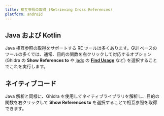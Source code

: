 ```yaml
---
title: 相互参照の取得 (Retrieving Cross References)
platform: android
---
```


## Java および Kotlin

Java 相互参照の取得をサポートする RE ツールは多くあります。GUI ベースのツールの多くでは、通常、目的の関数を右クリックして対応するオプション (Ghidra の **Show References to** や [jadx](../../tools/android/MASTG-TOOL-0018.md) の [**Find Usage**](https://github.com/skylot/jadx/wiki/jadx-gui-features-overview#find-usage "jadx - find-usage") など) を選択することでこれを実行します。

## ネイティブコード

Java 解析と同様に、Ghidra を使用してネイティブライブラリを解析し、目的の関数を右クリックして **Show References to** を選択することで相互参照を取得できます。
